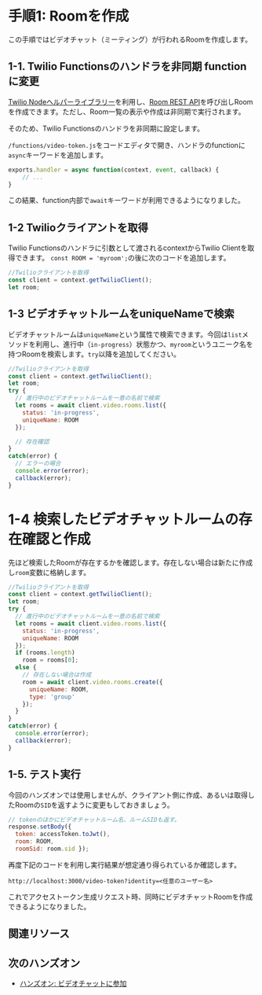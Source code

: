 # 手順1: Roomを作成

この手順ではビデオチャット（ミーティング）が行われるRoomを作成します。

## 1-1. Twilio Functionsのハンドラを非同期 functionに変更

[Twilio Nodeヘルパーライブラリー](https://jp.twilio.com/docs/libraries/node)を利用し、[Room REST API](https://jp.twilio.com/docs/video/api/rooms-resource)を呼び出しRoomを作成できます。ただし、Room一覧の表示や作成は非同期で実行されます。

そのため、Twilio Functionsのハンドラを非同期に設定します。

`/functions/video-token.js`をコードエディタで開き、ハンドラのfunctionに`async`キーワードを追加します。

```js
exports.handler = async function(context, event, callback) {
    // ...
}
```
この結果、function内部で`await`キーワードが利用できるようになりました。

## 1-2 Twilioクライアントを取得

Twilio Functionsのハンドラに引数として渡されるcontextからTwilio Clientを取得できます。
`const ROOM = 'myroom';`の後に次のコードを追加します。

```js
//Twilioクライアントを取得
const client = context.getTwilioClient();
let room;
```

## 1-3 ビデオチャットルームをuniqueNameで検索

ビデオチャットルームは`uniqueName`という属性で検索できます。今回は`list`メソッドを利用し、進行中（`in-progress`）状態かつ、`myroom`というユニーク名を持つRoomを検索します。`try`以降を追加してください。
```js
//Twilioクライアントを取得
const client = context.getTwilioClient();
let room;
try {
  // 進行中のビデオチャットルームを一意の名前で検索
  let rooms = await client.video.rooms.list({
    status: 'in-progress', 
    uniqueName: ROOM
  });

  // 存在確認
}
catch(error) {
  // エラーの場合
  console.error(error);
  callback(error);
}
```

# 1-4 検索したビデオチャットルームの存在確認と作成

先ほど検索したRoomが存在するかを確認します。存在しない場合は新たに作成し`room`変数に格納します。

```js
//Twilioクライアントを取得
const client = context.getTwilioClient();
let room;
try {
  // 進行中のビデオチャットルームを一意の名前で検索
  let rooms = await client.video.rooms.list({
    status: 'in-progress', 
    uniqueName: ROOM
  });
  if (rooms.length)
    room = rooms[0];
  else {
    // 存在しない場合は作成
    room = await client.video.rooms.create({ 
      uniqueName: ROOM,
      type: 'group'
    });
  }  
}
catch(error) {
  console.error(error);
  callback(error);
}
```
## 1-5. テスト実行

今回のハンズオンでは使用しませんが、クライアント側に作成、あるいは取得したRoomの`SID`を返すように変更もしておきましょう。

```js
// tokenのほかにビデオチャットルーム名、ルームSIDも返す。
response.setBody({ 
  token: accessToken.toJwt(), 
  room: ROOM, 
  roomSid: room.sid });
```

再度下記のコードを利用し実行結果が想定通り得られているか確認します。

```
http://localhost:3000/video-token?identity=<任意のユーザー名>
```

これでアクセストークン生成リクエスト時、同時にビデオチャットRoomを作成できるようになりました。


## 関連リソース


## 次のハンズオン

- [ハンズオン: ビデオチャットに参加](/docs/04-Join-Video-Chat/00-Overview.md)
